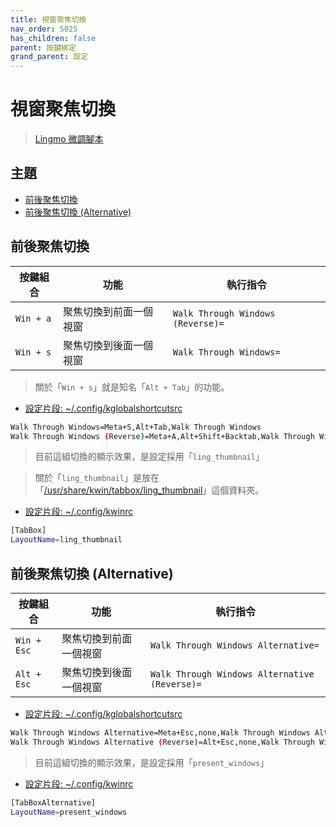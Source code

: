 ```yaml
---
title: 視窗聚焦切換
nav_order: 5025
has_children: false
parent: 按鍵綁定
grand_parent: 設定
---
```



# 視窗聚焦切換

> [Lingmo 微調腳本](https://github.com/samwhelp/lingmo-adjustment/tree/main/prototype/main/lingmo-config/locale/en_us/Lingmo-Dark)




## 主題

* [前後聚焦切換](#前後聚焦切換)
* [前後聚焦切換 (Alternative)](#前後聚焦切換-alternative)




## 前後聚焦切換

| 按鍵組合    | 功能                    | 執行指令                           |
| ----------- | ----------------------- | ---------------------------------- |
| `Win + a`   | 聚焦切換到前面一個視窗  | `Walk Through Windows (Reverse)=`  |
| `Win + s`   | 聚焦切換到後面一個視窗  | `Walk Through Windows=`            |


> 關於「`Win + s`」就是知名「`Alt + Tab`」的功能。


* [設定片段: ~/.config/kglobalshortcutsrc](https://github.com/samwhelp/lingmo-adjustment/blob/main/prototype/main/lingmo-config/locale/en_us/Lingmo-Dark/asset/overlay/etc/skel/.config/kglobalshortcutsrc#L111-L112)

``` sh
Walk Through Windows=Meta+S,Alt+Tab,Walk Through Windows
Walk Through Windows (Reverse)=Meta+A,Alt+Shift+Backtab,Walk Through Windows (Reverse)
```


> 目前這組切換的顯示效果，是設定採用「`ling_thumbnail`」

> 關於「`ling_thumbnail`」是放在「[/usr/share/kwin/tabbox/ling_thumbnail](https://github.com/LingmoOS/lingmo-kwin-plugins/tree/main/tabbox/ling_thumbnail)」這個資料夾。


* [設定片段: ~/.config/kwinrc](https://github.com/samwhelp/lingmo-adjustment/blob/main/prototype/main/lingmo-config/locale/en_us/Lingmo-Dark/asset/overlay/etc/skel/.config/kwinrc#L59-L60)

``` sh
[TabBox]
LayoutName=ling_thumbnail
```




## 前後聚焦切換 (Alternative)

| 按鍵組合     | 功能                    | 執行指令                                       |
| ------------ | ----------------------- | ---------------------------------------------- |
| `Win + Esc`  | 聚焦切換到前面一個視窗  | `Walk Through Windows Alternative=`            |
| `Alt + Esc`  | 聚焦切換到後面一個視窗  | `Walk Through Windows Alternative (Reverse)=`  |


* [設定片段: ~/.config/kglobalshortcutsrc](https://github.com/samwhelp/lingmo-adjustment/blob/main/prototype/main/lingmo-config/locale/en_us/Lingmo-Dark/asset/overlay/etc/skel/.config/kglobalshortcutsrc#L113-L114)

``` sh
Walk Through Windows Alternative=Meta+Esc,none,Walk Through Windows Alternative
Walk Through Windows Alternative (Reverse)=Alt+Esc,none,Walk Through Windows Alternative (Reverse)
```


> 目前這組切換的顯示效果，是設定採用「`present_windows`」


* [設定片段: ~/.config/kwinrc](https://github.com/samwhelp/lingmo-adjustment/blob/main/prototype/main/lingmo-config/locale/en_us/Lingmo-Dark/asset/overlay/etc/skel/.config/kwinrc#L62-L63)

``` sh
[TabBoxAlternative]
LayoutName=present_windows
```
